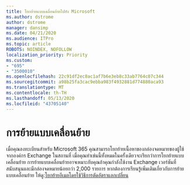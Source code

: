 ```yaml
---
title: โยกย้ายแบบเคลื่อนย้ายไปยัง Microsoft
ms.author: dstrome
author: dstrome
manager: dansimp
ms.date: 04/21/2020
ms.audience: ITPro
ms.topic: article
ROBOTS: NOINDEX, NOFOLLOW
localization_priority: Priority
ms.custom:
- "695"
- "3500010"
ms.openlocfilehash: 22c91df2ec8ac1af7b6e3eb8c33ab7764c07c344
ms.sourcegitcommit: a98b25fa3cac9ebba983f4932881d774880aca93
ms.translationtype: MT
ms.contentlocale: th-TH
ms.lasthandoff: 05/13/2020
ms.locfileid: "43705140"
---
```

# <a name="cutover-migrations"></a>การย้ายแบบเคลื่อนย้าย

เมื่อคุณลงทะเบียนสําหรับ Microsoft 365 คุณสามารถโยกย้ายเนื้อหาของกล่องจดหมายของผู้ใช้จากองค์กร Exchange ในสถานที่ เมื่อคุณทําเช่นนี้ทั้งหมดในครั้งเดียวจะเรียกว่าการโยกย้ายแบบเคลื่อนย้าย การย้ายแบบเคลื่อนย้ายอาจเหมาะกับคุณถ้าคุณกําลังใช้งาน Exchange เวอร์ชันที่สนับสนุนและมีกล่องจดหมายน้อยกว่า 2,000 รายการ หากต้องการเรียนรู้เพิ่มเติมเกี่ยวกับการย้ายแบบเคลื่อนย้าย ให้ดู:[โยกย้ายอีเมลโดยใช้วิธีการตัดอัตราแลกเปลี่ยน](https://docs.microsoft.com/Exchange/mailbox-migration/cutover-migration-to-office-365)
  